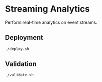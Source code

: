# Streaming Analytics

Perform real-time analytics on event streams.

## Deployment

```bash
./deploy.sh
```

## Validation

```bash
./validate.sh
```

